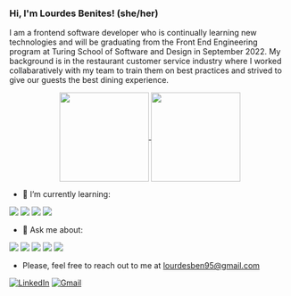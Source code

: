 ### Hi, I'm Lourdes Benites! (she/her)

I am a frontend software developer who is continually learning new technologies and will be graduating from the Front End Engineering program at Turing School of Software and Design in September 2022. My background is in the restaurant customer service industry where I worked collabaratively with my team to train them on best practices and strived to give our guests the best dining experience.

<div align="center">
  <a href="https://github.com/anuraghazra/github-readme-stats">
    <img align="center" height="160em" src="https://github-readme-stats.vercel.app/api?username=lourdesbnts&show_icons=true&theme=omni&show_icons=true"/>
  </a
  
  
  <a href="https://github.com/anuraghazra/github-readme-stats">
    <img align="center" height="160em" src="https://github-readme-stats.vercel.app/api/top-langs/?username=lourdesbnts&layout=compact&theme=omni&show_icons=true"/>
  </a>
</div>





- 🌱 I’m currently learning:
<p>
  <img src="https://img.shields.io/badge/React-20232A?style=for-the-badge&logo=react&logoColor=61DAFB"/>
  <img src="https://img.shields.io/badge/React Router-CA4245?style=for-the-badge&logo=reactrouter&logoColor=white"/>
  <img src="https://img.shields.io/badge/TypeScript-3178C6?style=for-the-badge&logo=typescript&logoColor=white"/>
  <img src="https://img.shields.io/badge/Cypress-17202C?style=for-the-badge&logo=cypress&logoColor=white"/>
</p>

- 💬 Ask me about:
 <p>
   <img src="https://img.shields.io/badge/JavaScript-F7DF1E?style=for-the-badge&logo=javascript&logoColor=black"/>
   <img src="https://img.shields.io/badge/HTML5-E34F26?style=for-the-badge&logo=html5&logoColor=white"/>
   <img src="https://img.shields.io/badge/CSS3-1572B6?style=for-the-badge&logo=css3&logoColor=white"/>
   <img src="https://img.shields.io/badge/Mocha-8D6748?style=for-the-badge&logo=Mocha&logoColor=white"/>
   <img src="https://img.shields.io/badge/Chai-A30701?style=for-the-badge&logo=chai&logoColor=white"/>
 </p>
 
- Please, feel free to reach out to me at lourdesben95@gmail.com
<p>
  <a href="https://www.linkedin.com/in/lourdesbenites/"><img src="https://img.shields.io/badge/LinkedIn-0A66C2?style=for-the-badge&logo=linkedin&logoColor=white" alt="LinkedIn"></a>
  </a>
  <a href="mailto:lourdesben95@gmail.com"><img src="https://img.shields.io/badge/Gmail-EA4335?style=for-the-badge&logo=gmail&logoColor=white" alt="Gmail">
  </a> 
</p>
 

